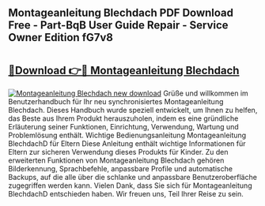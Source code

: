 ## Montageanleitung Blechdach PDF Download Free - Part-BqB User Guide Repair - Service Owner Edition fG7v8

# <h2><a href="http://df760o.blite.top/?on=Montageanleitung+Blechdach">🔗Download 👉🔴 Montageanleitung Blechdach</a></h2>

[![Montageanleitung Blechdach new download](https://i.imgur.com/lujVjoI.png)](http://df760o.blite.top/?on=Montageanleitung+Blechdach)
Grüße und willkommen im Benutzerhandbuch für Ihr neu synchronisiertes Montageanleitung Blechdach. Dieses Handbuch wurde speziell entwickelt, um Ihnen zu helfen, das Beste aus Ihrem Produkt herauszuholen, indem es eine gründliche Erläuterung seiner Funktionen, Einrichtung, Verwendung, Wartung und Problemlösung enthält. Wichtige Bedienungsanleitung Montageanleitung BlechdachD für Eltern Diese Anleitung enthält wichtige Informationen für Eltern zur sicheren Verwendung dieses Produkts für Kinder. Zu den erweiterten Funktionen von Montageanleitung Blechdach gehören Bilderkennung, Sprachbefehle, anpassbare Profile und automatische Backups, auf die alle über die schlanke und anpassbare Benutzeroberfläche zugegriffen werden kann. Vielen Dank, dass Sie sich für Montageanleitung BlechdachD entschieden haben. Wir freuen uns, Teil Ihrer Reise zu sein.
